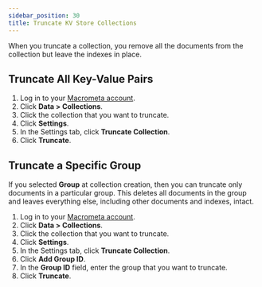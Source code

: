 ```yaml
---
sidebar_position: 30
title: Truncate KV Store Collections
---
```


When you truncate a collection, you remove all the documents from the collection but leave the indexes in place.

## Truncate All Key-Value Pairs

1. Log in to your [Macrometa account](https://auth-play.macrometa.io/).
1. Click **Data > Collections**.
1. Click the collection that you want to truncate.
1. Click **Settings**.
1. In the Settings tab, click **Truncate Collection**.
1. Click **Truncate**.

## Truncate a Specific Group

If you selected **Group** at collection creation, then you can truncate only documents in a particular group. This deletes all documents in the group and leaves everything else, including other documents and indexes, intact.

1. Log in to your [Macrometa account](https://auth-play.macrometa.io/).
1. Click **Data > Collections**.
1. Click the collection that you want to truncate.
1. Click **Settings**.
1. In the Settings tab, click **Truncate Collection**.
1. Click **Add Group ID**.
1. In the **Group ID** field, enter the group that you want to truncate.
1. Click **Truncate**.
